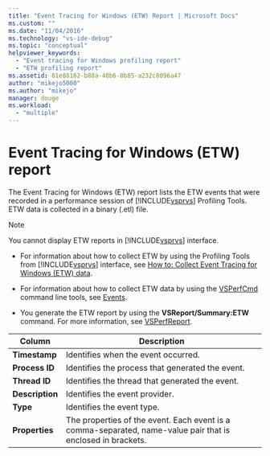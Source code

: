 ```yaml
---
title: "Event Tracing for Windows (ETW) Report | Microsoft Docs"
ms.custom: ""
ms.date: "11/04/2016"
ms.technology: "vs-ide-debug"
ms.topic: "conceptual"
helpviewer_keywords: 
  - "Event tracing for Windows profiling report"
  - "ETW profiling report"
ms.assetid: 81e88162-b88a-40b6-8b85-a232c8096a47
author: "mikejo5000"
ms.author: "mikejo"
manager: douge
ms.workload: 
  - "multiple"
---
```

# Event Tracing for Windows (ETW) report
The Event Tracing for Windows (ETW) report lists the ETW events that were recorded in a performance session of [!INCLUDE[vsprvs](../code-quality/includes/vsprvs_md.md)] Profiling Tools. ETW data is collected in a binary (.etl) file.  
  
> [!NOTE]
>  You cannot display ETW reports in [!INCLUDE[vsprvs](../code-quality/includes/vsprvs_md.md)] interface.  
  
-   For information about how to collect ETW by using the Profiling Tools from [!INCLUDE[vsprvs](../code-quality/includes/vsprvs_md.md)] interface, see [How to: Collect Event Tracing for Windows (ETW) data](../profiling/how-to-collect-event-tracing-for-windows-etw-data.md).  
  
-   For information about how to collect ETW data by using the [VSPerfCmd](../profiling/vsperfcmd.md) command line tools, see [Events](../profiling/events-vsperfcmd.md).  
  
-   You generate the ETW report by using the **VSReport/Summary:ETW** command. For more information, see [VSPerfReport](../profiling/vsperfreport.md).  
  
|Column|Description|  
|------------|-----------------|  
|**Timestamp**|Identifies when the event occurred.|  
|**Process ID**|Identifies the process that generated the event.|  
|**Thread ID**|Identifies the thread that generated the event.|  
|**Description**|Identifies the event provider.|  
|**Type**|Identifies the event type.|  
|**Properties**|The properties of the event. Each event is a comma-separated, name-value pair that is enclosed in brackets.|
